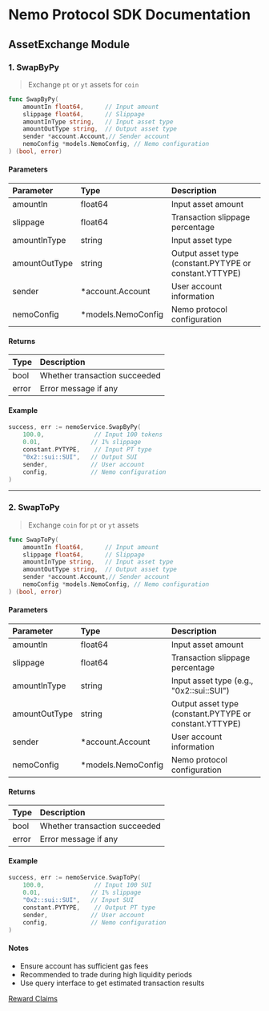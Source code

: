 # Nemo Protocol SDK Documentation

## AssetExchange Module

### 1. SwapByPy
> Exchange `pt` or `yt` assets for `coin`

```go
func SwapByPy(
    amountIn float64,      // Input amount
    slippage float64,      // Slippage
    amountInType string,   // Input asset type
    amountOutType string,  // Output asset type
    sender *account.Account,// Sender account
    nemoConfig *models.NemoConfig, // Nemo configuration
) (bool, error)
```

#### Parameters
| Parameter | Type | Description |
|:----------|:-----|:------------|
| amountIn | float64 | Input asset amount |
| slippage | float64 | Transaction slippage percentage |
| amountInType | string | Input asset type |
| amountOutType | string | Output asset type (constant.PYTYPE or constant.YTTYPE) |
| sender | *account.Account | User account information |
| nemoConfig | *models.NemoConfig | Nemo protocol configuration |

#### Returns
| Type | Description |
|:-----|:------------|
| bool | Whether transaction succeeded |
| error | Error message if any |

#### Example
```go
success, err := nemoService.SwapByPy(
    100.0,              // Input 100 tokens
    0.01,              // 1% slippage
    constant.PYTYPE,    // Input PT type
    "0x2::sui::SUI",   // Output SUI
    sender,            // User account
    config,            // Nemo configuration
)
```

---

### 2. SwapToPy
> Exchange `coin` for `pt` or `yt` assets

```go
func SwapToPy(
    amountIn float64,      // Input amount
    slippage float64,      // Slippage
    amountInType string,   // Input asset type
    amountOutType string,  // Output asset type
    sender *account.Account,// Sender account
    nemoConfig *models.NemoConfig, // Nemo configuration
) (bool, error)
```

#### Parameters
| Parameter | Type | Description |
|:----------|:-----|:------------|
| amountIn | float64 | Input asset amount |
| slippage | float64 | Transaction slippage percentage |
| amountInType | string | Input asset type (e.g., "0x2::sui::SUI") |
| amountOutType | string | Output asset type (constant.PYTYPE or constant.YTTYPE) |
| sender | *account.Account | User account information |
| nemoConfig | *models.NemoConfig | Nemo protocol configuration |

#### Returns
| Type | Description |
|:-----|:------------|
| bool | Whether transaction succeeded |
| error | Error message if any |

#### Example
```go
success, err := nemoService.SwapToPy(
    100.0,              // Input 100 SUI
    0.01,              // 1% slippage
    "0x2::sui::SUI",   // Input SUI
    constant.PYTYPE,    // Output PT type
    sender,            // User account
    config,            // Nemo configuration
)
```

#### Notes
- Ensure account has sufficient gas fees
- Recommended to trade during high liquidity periods
- Use query interface to get estimated transaction results

[Reward Claims](/docs/RewardClaims.md)